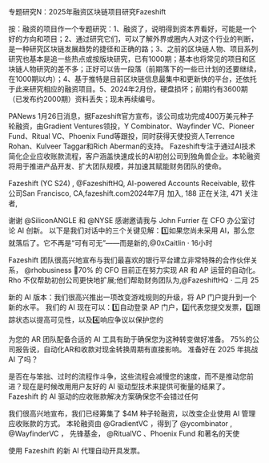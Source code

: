 专题研究N：2025年融资区块链项目研究Fazeshift 

按：融资的项目作一个专题研究：1、融资了，说明得到资本界看好，可能是一个好的方向和项目；2、通过研究它们，可以了解外界或圈内人对这个行业的判断，是一种研究区块链发展趋势的捷径和正确的路；3、之前的区块链人物、项目系列研究也基本是追一些热点或按版块研究，已有1000期；基本也将常见的项目和区块链人物研究的差不多；正好可以告一段落（前期落下的一些已计划的还要继续，在1000期以内）；4、基于推特是目前区块链信息最集中和更新快的平台，还依托于此来研究相应的融资项目。5、2024年2月份，硬盘损坏；前期约有3600期（已发布约2000期）资料丢失；现未再续编号。

PANews 1月26日消息，据Fazeshift官方宣布，该公司成功完成400万美元种子轮融资，由Gradient Ventures领投，Y Combinator、Wayfinder VC、Pioneer Fund、Ritual VC、Phoenix Fund等跟投，同时获得天使投资人Terrence Rohan、Kulveer Taggar和Rich Aberman的支持。
Fazeshift专注于通过AI技术简化企业应收账款流程，客户涵盖快速成长的AI初创公司到独角兽企业。本轮融资将用于推进产品开发、扩大团队规模，并加速其赋能财务团队的使命。

Fazeshift (YC S24)
,
@FazeshiftHQ,
AI-powered Accounts Receivable,
软件公司San Francisco, CA,fazeshift.com2024年7月 加入,
188 正在关注,
471 关注者,

谢谢
@SiliconANGLE
和
@NYSE
感谢邀请我与 John Furrier 在 CFO 办公室讨论 AI 创新。
以下是我们对话中的三个关键见解：1️⃣如果您尚未采用 AI，那么您就落后了。它不再是“可有可无”——而是新的,@0xCaitlin
·
16小时

Fazeshift 团队很高兴地宣布与我们最喜欢的银行平台建立非常特殊的合作伙伴关系，
@rhobusiness
 🤝70% 的 CFO 目前正在努力实现 AR 和 AP 运营的自动化。Rho 不仅帮助初创公司更快地扩展;他们帮助财务团队为,@FazeshiftHQ
·
二月 25

新的 AI 版本：我们很高兴推出一项改变游戏规则的升级，将 AP 门户提升到一个新的水平。
我们的 AI 现在可以：1️⃣自动登录 AP 门户，2️⃣代表您提交发票，3️⃣跟踪状态以提高可见性，以及4️⃣响应争议以保护您的

为您的 AR 团队配备合适的 AI 工具有助于确保您为这种转变做好准备。
75%的公司报告说，自动化AR和收款对现金转换周期有直接影响。
准备好在 2025 年挑战 AI 了吗？

是否在与笨拙、过时的流程作斗争，这些流程会减慢您的速度，而不是推动您前进？现在是时候改用用户友好的 AI 驱动型技术来提供可衡量的结果了。
Fazeshift 的 AI 驱动的应收账款解决方案确保您不会错过任何

我们很高兴地宣布，我们已经筹集了 $4M 种子轮融资，以改变企业使用 AI 管理应收账款的方式。
本轮融资由
@GradientVC
，得到了
@ycombinator
,
@WayfinderVC
， 先锋基金，
@RitualVC
、Phoenix Fund 和著名的天使

使用 Fazeshift 的新 AI 代理自动开具发票。